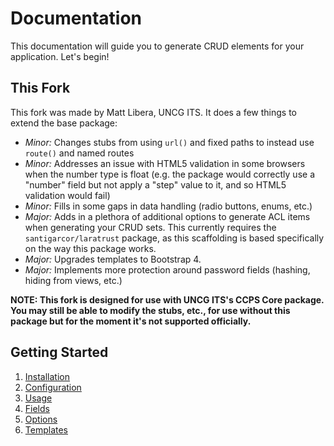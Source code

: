 # Documentation

This documentation will guide you to generate CRUD elements for your application. Let's begin!

## This Fork

This fork was made by Matt Libera, UNCG ITS. It does a few things to extend the base package:
- _Minor:_ Changes stubs from using `url()` and fixed paths to instead use `route()` and named routes
- _Minor:_ Addresses an issue with HTML5 validation in some browsers when the number type is float (e.g. the package would correctly use a "number" field but not apply a "step" value to it, and so HTML5 validation would fail)
- _Minor:_ Fills in some gaps in data handling (radio buttons, enums, etc.)
- _Major:_ Adds in a plethora of additional options to generate ACL items when generating your CRUD sets. This currently requires the `santigarcor/laratrust` package, as this scaffolding is based specifically on the way this package works.
- _Major:_ Upgrades templates to Bootstrap 4.
- _Major:_ Implements more protection around password fields (hashing, hiding from views, etc.)


**NOTE: This fork is designed for use with UNCG ITS's CCPS Core package. You may still be able to modify the stubs, etc., for use without this package but for the moment it's not supported officially.**

## Getting Started

1. [Installation](installation.md)
2. [Configuration](configuration.md)
3. [Usage](usage.md)
4. [Fields](fields.md)
5. [Options](options.md)
6. [Templates](templates.md)

